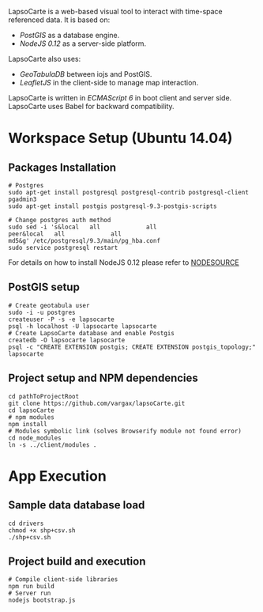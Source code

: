LapsoCarte is a web-based visual tool to interact with time-space referenced data. It is based on:

- *PostGIS* as a database engine.
- *NodeJS 0.12* as a server-side platform.

LapsoCarte also uses:

- *GeoTabulaDB* between iojs and PostGIS.
- *LeafletJS* in the client-side to manage map interaction.

LapsoCarte is written in *ECMAScript 6* in boot client and server side. LapsoCarte uses Babel for backward compatibility.

# Workspace Setup (Ubuntu 14.04)
## Packages Installation
```
# Postgres
sudo apt-get install postgresql postgresql-contrib postgresql-client pgadmin3
sudo apt-get install postgis postgresql-9.3-postgis-scripts

# Change postgres auth method
sudo sed -i 's&local   all             all                                     peer&local   all             all                                     md5&g' /etc/postgresql/9.3/main/pg_hba.conf
sudo service postgresql restart
```
For details on how to install NodeJS 0.12 please refer to [NODESOURCE](https://nodesource.com/blog/nodejs-v012-iojs-and-the-nodesource-linux-repositories)

## PostGIS setup
```
# Create geotabula user
sudo -i -u postgres
createuser -P -s -e lapsocarte
psql -h localhost -U lapsocarte lapsocarte
# Create LapsoCarte database and enable Postgis
createdb -O lapsocarte lapsocarte
psql -c "CREATE EXTENSION postgis; CREATE EXTENSION postgis_topology;" lapsocarte
```
## Project setup and NPM dependencies
```
cd pathToProjectRoot
git clone https://github.com/vargax/lapsoCarte.git
cd lapsoCarte
# npm modules
npm install
# Modules symbolic link (solves Browserify module not found error)
cd node_modules
ln -s ../client/modules .
```
# App Execution
## Sample data database load
```
cd drivers
chmod +x shp+csv.sh
./shp+csv.sh
```
## Project build and execution
```
# Compile client-side libraries
npm run build
# Server run
nodejs bootstrap.js
```